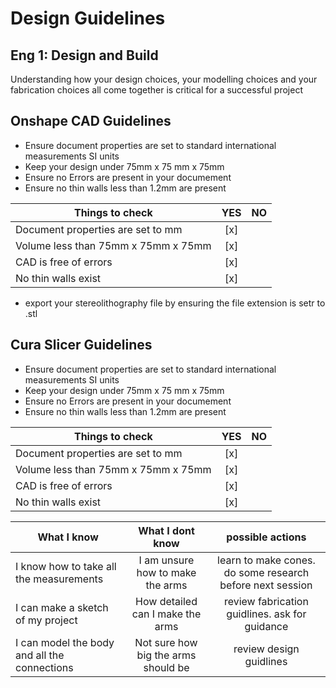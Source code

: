 
# Design Guidelines

## Eng 1: Design and Build<br/>
Understanding how your design choices, your modelling choices and your fabrication choices all come together is critical for a successful project<br/>




## Onshape CAD Guidelines<br/>
 * Ensure document properties are set to standard international measurements SI units
 * Keep your design under 75mm x 75 mm x 75mm
 * Ensure no Errors are present in your documement
 * Ensure no thin walls less than 1.2mm are present 



| Things to check |  YES     |  NO|
|----------|:-------------:|:-----:|
| Document properties are set to mm | [x] |  |
| Volume less than 75mm x 75mm x 75mm |  [x]  | |
| CAD is free of errors| [x] | |
| No thin walls exist| [x] | |

* export your stereolithography file by ensuring the file extension is setr to .stl <br/>
## Cura Slicer Guidelines<br/>

 * Ensure document properties are set to standard international measurements SI units
 * Keep your design under 75mm x 75 mm x 75mm
 * Ensure no Errors are present in your documement
 * Ensure no thin walls less than 1.2mm are present 



| Things to check |  YES     |  NO|
|----------|:-------------:|:-----:|
| Document properties are set to mm | [x] |  |
| Volume less than 75mm x 75mm x 75mm |  [x]  | |
| CAD is free of errors| [x] | |
| No thin walls exist| [x] | |




| What I know |  What I dont know     |  possible actions|
|----------|:-------------:|:-----:|
| I know how to take all the measurements | I am unsure how to make the arms | learn to make cones. do some research before next session|
| I can make a sketch of my project|  How detailed can I make the arms    | review fabrication guidlines. ask for guidance|
| I can model the body and all the connections| Not sure how big the arms should be | review design guidlines|

